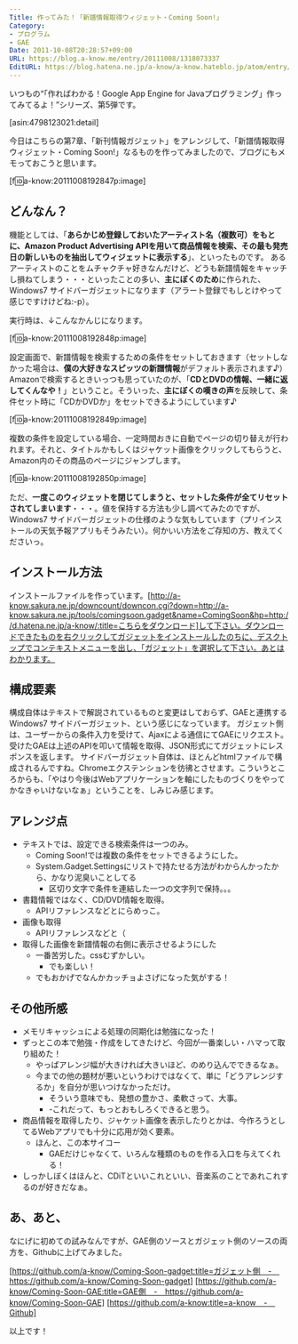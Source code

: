 ```yaml
---
Title: 作ってみた！「新譜情報取得ウィジェット・Coming Soon!」
Category:
- プログラム
- GAE
Date: 2011-10-08T20:28:57+09:00
URL: https://blog.a-know.me/entry/20111008/1318073337
EditURL: https://blog.hatena.ne.jp/a-know/a-know.hateblo.jp/atom/entry/12921228815727979427
---
```


いつもの“「作ればわかる！Google App Engine for Javaプログラミング」作ってみてるよ！”シリーズ、第5弾です。


[asin:4798123021:detail]


今日はこちらの第7章、「新刊情報ガジェット」をアレンジして、「新譜情報取得ウィジェット・Coming Soon!」なるものを作ってみましたので、ブログにもメモっておこうと思います。


[f:id:a-know:20111008192847p:image]



## どんなん？

機能としては、「<span class="deco" style="font-weight:bold;">あらかじめ登録しておいたアーティスト名（複数可）をもとに、Amazon Product Advertising APIを用いて商品情報を検索、その最も発売日の新しいものを抽出してウィジェットに表示する</span>」、といったものです。
あるアーティストのことをムチャクチャ好きなんだけど、どうも新譜情報をキャッチし損ねてしまう・・・といったことの多い、<span class="deco" style="font-weight:bold;">主にぼくのため</span>に作られた、Windows7 サイドバーガジェットになります（アラート登録でもしとけやって感じですけけどね:-p）。

実行時は、↓こんなかんじになります。


[f:id:a-know:20111008192848p:image]


設定画面で、新譜情報を検索するための条件をセットしておきます（セットしなかった場合は、<span class="deco" style="font-weight:bold;">僕の大好きなスピッツの新譜情報</span>がデフォルト表示されます♪）
Amazonで検索するときいっつも思っていたのが、「<span class="deco" style="font-weight:bold;">CDとDVDの情報、一緒に返してくんなや！</span>」ということ。そういった、<span class="deco" style="font-weight:bold;">主にぼくの嘆きの声</span>を反映して、条件セット時に「CDかDVDか」をセットできるようにしています♪


[f:id:a-know:20111008192849p:image]


複数の条件を設定している場合、一定時間おきに自動でページの切り替えが行われます。それと、タイトルかもしくはジャケット画像をクリックしてもらうと、Amazon内のその商品のページにジャンプします。


[f:id:a-know:20111008192850p:image]


ただ、<span class="deco" style="font-weight:bold;">一度このウィジェットを閉じてしまうと、セットした条件が全てリセットされてしまいます</span>・・・。値を保持する方法も少し調べてみたのですが、Windows7 サイドバーガジェットの仕様のような気もしています（プリインストールの天気予報アプリもそうみたい）。何かいい方法をご存知の方、教えてくださいっ。



## インストール方法

インストールファイルを作っています。[http://a-know.sakura.ne.jp/downcount/downcon.cgi?down=http://a-know.sakura.ne.jp/tools/comingsoon.gadget&name=ComingSoon&hp=http://d.hatena.ne.jp/a-know/:title=こちらをダウンロード]して下さい。ダウンロードできたものを右クリックしてガジェットをインストールしたのちに、デスクトップでコンテキストメニューを出し、「ガジェット」を選択して下さい。あとはわかります。



## 構成要素

構成自体はテキストで解説されているものと変更はしておらず、GAEと連携するWindows7 サイドバーガジェット、という感じになっています。
ガジェット側は、ユーザーからの条件入力を受けて、Ajaxによる通信にてGAEにリクエスト。受けたGAEは上述のAPIを叩いて情報を取得、JSON形式にてガジェットにレスポンスを返します。
サイドバーガジェット自体は、ほとんどhtmlファイルで構成されるんですね。Chromeエクステンションを彷彿とさせます。こういうところからも、「やはり今後はWebアプリケーションを軸にしたものづくりをやってかなきゃいけないなぁ」ということを、しみじみ感じます。



## アレンジ点

- テキストでは、設定できる検索条件は一つのみ。
    - Coming Soon!では複数の条件をセットできるようにした。
    - System.Gadget.Settingsにリストで持たせる方法がわからんかったから、かなり泥臭いことしてる
        - 区切り文字で条件を連結した一つの文字列で保持。。。
- 書籍情報ではなく、CD/DVD情報を取得。
    - APIリファレンスなどとにらめっこ。
- 画像も取得
    - APIリファレンスなどと（
- 取得した画像を新譜情報の右側に表示させるようにした
    - 一番苦労した。cssむずかしい。
        - でも楽しい！
    - でもおかげでなんかカッチョよさげになった気がする！



## その他所感

- メモリキャッシュによる処理の同期化は勉強になった！
- ずっとこの本で勉強・作成をしてきたけど、今回が一番楽しい・ハマって取り組めた！
    - やっぱアレンジ幅が大きければ大きいほど、のめり込んでできるなぁ。
    - 今までの他の題材が悪いというわけではなくて、単に「どうアレンジするか」を自分が思いつけなかっただけ。
        - そういう意味でも、発想の豊かさ、柔軟さって、大事。
        - -これだって、もっとおもしろくできると思う。
- 商品情報を取得したり、ジャケット画像を表示したりとかは、今作ろうとしてるWebアプリでも十分に応用が効く要素。
    - ほんと、この本サイコー
        - GAEだけじゃなくて、いろんな種類のものを作る入口を与えてくれる！
- しっかしぼくはほんと、CDiTといいこれといい、音楽系のことであれこれするのが好きだなぁ。



## あ、あと、

なにげに初めての試みなんですが、GAE側のソースとガジェット側のソースの両方を、Githubに上げてみました。


[https://github.com/a-know/Coming-Soon-gadget:title=ガジェット側　-　https://github.com/a-know/Coming-Soon-gadget]
[https://github.com/a-know/Coming-Soon-GAE:title=GAE側　-　https://github.com/a-know/Coming-Soon-GAE]
[https://github.com/a-know:title=a-know　-　Github]


以上です！


<script src="https://moshi-moshi.moshimo.works/moshimoshi/a_know_blog/20111008-1318073337?title=%E4%BD%9C%E3%81%A3%E3%81%A6%E3%81%BF%E3%81%9F%EF%BC%81%E3%80%8C%E6%96%B0%E8%AD%9C%E6%83%85%E5%A0%B1%E5%8F%96%E5%BE%97%E3%82%A6%E3%82%A3%E3%82%B8%E3%82%A7%E3%83%83%E3%83%88%E3%83%BBComing%20Soon!%E3%80%8D"></script>
